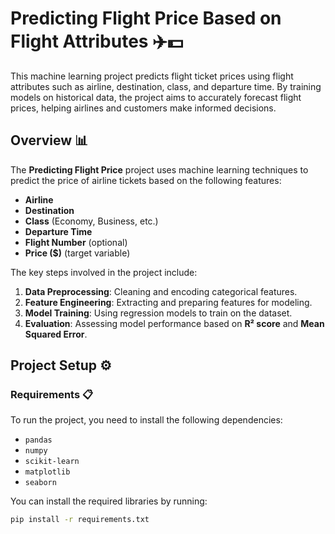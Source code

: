 # Predicting Flight Price Based on Flight Attributes ✈️💵

This machine learning project predicts flight ticket prices using flight attributes such as airline, destination, class, and departure time. 
By training models on historical data, the project aims to accurately forecast flight prices, helping airlines and customers make informed decisions.

## Overview 📊

The **Predicting Flight Price** project uses machine learning techniques to predict the price of airline tickets based on the following features:

- **Airline**
- **Destination**
- **Class** (Economy, Business, etc.)
- **Departure Time**
- **Flight Number** (optional)
- **Price ($)** (target variable)

The key steps involved in the project include:
1. **Data Preprocessing**: Cleaning and encoding categorical features.
2. **Feature Engineering**: Extracting and preparing features for modeling.
3. **Model Training**: Using regression models to train on the dataset.
4. **Evaluation**: Assessing model performance based on **R² score** and **Mean Squared Error**.

## Project Setup ⚙️

### Requirements 📋

To run the project, you need to install the following dependencies:

- `pandas`
- `numpy`
- `scikit-learn`
- `matplotlib`
- `seaborn`

You can install the required libraries by running:

```bash
pip install -r requirements.txt
